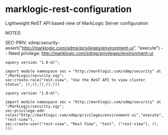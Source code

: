 # marklogic-rest-configuration
Lightweight ReST API based view of MarkLogic Server configuration

NOTES:

SEC-PRIV: xdmp:security-assert("http://marklogic.com/xdmp/privileges/environment-ui", "execute") -- Need privilege: http://marklogic.com/xdmp/privileges/environment-ui

```xquery
xquery version "1.0-ml";

import module namespace sec = "http://marklogic.com/xdmp/security" at "/MarkLogic/security.xqy";
sec:create-role("rest-view", "Use the ReST API to view cluster status", (),(),(),(),())
```

```xquery
xquery version "1.0-ml";

import module namespace sec = "http://marklogic.com/xdmp/security" at "/MarkLogic/security.xqy";
sec:privilege-add-roles("http://marklogic.com/xdmp/privileges/environment-ui","execute", "rest-view"),
sec:create-user("rest-view", "Rest View", "test", ("rest-view"), (), ())
```
